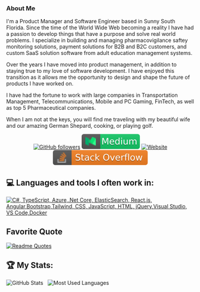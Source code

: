 ### About Me

<!--
**tj-turner/tj-turner** is a ✨ _special_ ✨ repository because its `README.md` (this file) appears on your GitHub profile.

Here are some ideas to get you started:

- 🔭 I’m currently working on ...
- 🌱 I’m currently learning ...
- 👯 I’m looking to collaborate on ...
- 🤔 I’m looking for help with ...
- 💬 Ask me about ...
- 📫 How to reach me: ...
- 😄 Pronouns: ...
- ⚡ Fun fact: ...
-->

I'm a Product Manager and Software Engineer based in Sunny South Florida. Since the time of the World Wide Web becoming a reality I have had a passion to develop things that have a purpose and solve real world problems. I specialize in building and managing pharmacovigilance saftey monitoring solutions, payment solutions for B2B and B2C customers, and custom SaaS solution software from adult education management systems.

Over the years I have moved into product management, in addition to staying true to my love of software development. I have enjoyed this transition as it allows me the opportunity to design and shape the future of products I have worked on.

I have had the fortune to work with large companies in Transportation Management, Telecommunications, Mobile and PC Gaming, FinTech, as well as top 5 Pharmaceutical companies.

When I am not at the keys, you will find me traveling with my beautiful wife and our amazing German Shepard, cooking, or playing golf.

<div style='text-align:center'>

[![GitHub followers](https://img.shields.io/github/followers/Rishit-dagli?label=Follow&style=social)](https://github.com/Rishit-dagli) 
[![Medium](https://github.com/tj-turner/tj-turner/raw/main/assets/medium.svg)](https://medium.com/@tnjturner) 
[![Website](https://img.shields.io/badge/timturner.dev--green?style=social&logo=google%20chrome)](https://timturner.dev/) 
[![Stackoverflow](https://github.com/tj-turner/tj-turner/raw/main/assets/stackoverflow.svg)](https://stackoverflow.com/users/2855217/tim)
</div>

## 💻 Languages and tools I often work in:

[![C#, TypeScript, Azure,.Net Core, ElasticSearch, React.js, Angular,Bootstrap,Tailwind, CSS, JavaScript, HTML, jQuery,Visual Studio, VS Code,Docker](https://skillicons.dev/icons?i=cs,ts,azure,dotnet,elasticsearch,react,angular,bootstrap,tailwind,css,js,html,jquery,visualstudio,vscode,docker&perline=6)](https://skillicons.dev)

## Favorite Quote
[![Readme Quotes](https://quotes-github-readme.vercel.app/api?type=horizontal&theme=dark&quote=I%20only%20hope%20that%20we%20don't%20lose%20sight%20of%20one%20thing%20-%20that%20it%20was%20all%20started%20by%20a%20mouse.&author=Walt%20Disney)](https://github.com/piyushsuthar/github-readme-quotes)


## 🏆 My Stats:

<p>
    <img height=175 alt="GitHub Stats" src="https://github-readme-stats.vercel.app/api?username=tj-turner&show_icons=true&count_private=false&theme=dark&hide_rank=true&include_all_commits=true" />&nbsp;&nbsp;
    <img height=175 alt="Most Used Languages" src="https://github-readme-stats.vercel.app/api/top-langs/?username=tj-turner&theme=dark" />&nbsp;&nbsp;
</p>

